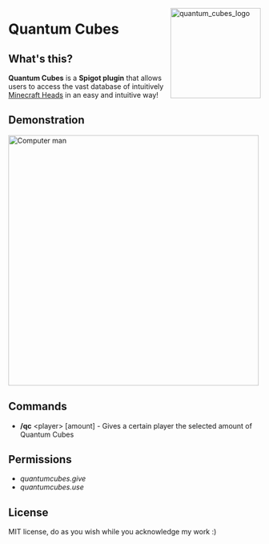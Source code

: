 <img src="https://media.discordapp.net/attachments/794706722588983327/1149100624995172393/0c8b4921ee384ed0a657f00df782c57e.png" alt="quantum_cubes_logo" align="right" width="180" height="180"></img>
# Quantum Cubes
## What's this?
**Quantum Cubes** is a **Spigot plugin** that allows users to access the vast database of intuitively [Minecraft Heads](https://minecraft-heads.com/) in an easy and intuitive way!
## Demonstration
<img src="https://github.com/Axyss/QuantumCubes/assets/55812692/abb5fe2b-986e-46e0-bb73-58c4e49339a1" alt="Computer man" width="500px" text-align="right">

## Commands
- **/qc** \<player\> [amount] - Gives a certain player the selected amount of Quantum Cubes
## Permissions
- _quantumcubes.give_
- _quantumcubes.use_
## License
MIT license, do as you wish while you acknowledge my work :)
